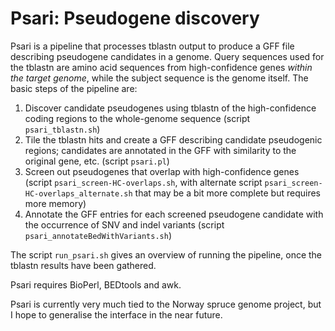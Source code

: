 # Psari: Pseudogene discovery

Psari is a pipeline that processes tblastn output to produce a GFF file describing pseudogene candidates in a genome.  Query sequences used for the tblastn are amino acid sequences from high-confidence genes *within the target genome*, while the subject sequence is the genome itself.  The basic steps of the pipeline are:

1. Discover candidate pseudogenes using tblastn of the high-confidence coding regions to the whole-genome sequence (script `psari_tblastn.sh`)
2. Tile the tblastn hits and create a GFF describing candidate pseudogenic regions; candidates are annotated in the GFF with similarity to the original gene, etc. (script `psari.pl`)
3. Screen out pseudogenes that overlap with high-confidence genes (script `psari_screen-HC-overlaps.sh`, with alternate script `psari_screen-HC-overlaps_alternate.sh` that may be a bit more complete but requires more memory)
4. Annotate the GFF entries for each screened pseudogene candidate with the occurrence of SNV and indel variants (script `psari_annotateBedWithVariants.sh`)

The script `run_psari.sh` gives an overview of running the pipeline, once the tblastn results have been gathered.

Psari requires BioPerl, BEDtools and awk.

Psari is currently very much tied to the Norway spruce genome project, but I hope to generalise the interface in the near future.
